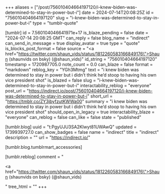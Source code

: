 +++
aliases = ["/post/756010404664197120/i-knew-biden-was-determined-to-stay-in-power-but-i"]
date = 2024-07-14T20:08:25Z
id = "756010404664197120"
slug = "i-knew-biden-was-determined-to-stay-in-power-but-i"
type = "tumblr-quote"

[tumblr]
id = 7.560104046641971e+17
is_blaze_pending = false
date = "2024-07-14 20:08:25 GMT"
can_reply = false
blog_name = "indirect"
can_send_in_message = true
display_avatar = true
type = "quote"
is_blocks_post_format = false
source = "<a href=\"https://twitter.com/shaun_vids/status/1812260583166849176\">Shaun (shaunvids on bsky) (@shaun_vids)</a>"
id_string = "756010404664197120"
timestamp = 1720987705.0
note_count = 0.0
can_blaze = false
format = "markdown"
reblog_key = "YGh3Mtmg"
text = "i knew biden was determined to stay in power but i didn&rsquo;t think he&rsquo;d stoop to having his own vice president shot"
is_blazed = false
slug = "i-knew-biden-was-determined-to-stay-in-power-but-i"
interactability_reblog = "everyone"
post_url = "https://indirect.io/post/756010404664197120/i-knew-biden-was-determined-to-stay-in-power-but-i"
short_url = "https://tmblr.co/ZY3jbyfzutKWWa00"
summary = "i knew biden was determined to stay in power but i didn’t think he’d stoop to having his own vice president shot"
should_open_in_legacy = true
interactability_blaze = "everyone"
can_reblog = false
can_like = false
state = "published"

[tumblr.blog]
uuid = "t:PgyUJU3SA2Klwyt81UWAwQ"
updated = 1739939727.0
can_show_badges = false
name = "indirect"
title = "indirect"
description = ""
url = "https://indirect.io/"

[tumblr.blog.tumblrmart_accessories]

[tumblr.reblog]
comment = "<p><a href=\"https://twitter.com/shaun_vids/status/1812260583166849176\">Shaun (shaunvids on bsky) (@shaun_vids)</a></p>"
tree_html = ""
+++
